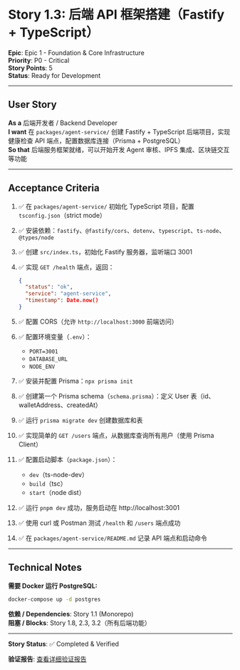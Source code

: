 # Story 1.3: 后端 API 框架搭建（Fastify + TypeScript）

**Epic**: Epic 1 - Foundation & Core Infrastructure  
**Priority**: P0 - Critical  
**Story Points**: 5  
**Status**: Ready for Development

---

## User Story

**As a** 后端开发者 / Backend Developer  
**I want** 在 `packages/agent-service/` 创建 Fastify + TypeScript 后端项目，实现健康检查 API 端点，配置数据库连接（Prisma + PostgreSQL）  
**So that** 后端服务框架就绪，可以开始开发 Agent 审核、IPFS 集成、区块链交互等功能

---

## Acceptance Criteria

1. ✅ 在 `packages/agent-service/` 初始化 TypeScript 项目，配置 `tsconfig.json`（strict mode）

2. ✅ 安装依赖：`fastify`、`@fastify/cors`、`dotenv`、`typescript`、`ts-node`、`@types/node`

3. ✅ 创建 `src/index.ts`，初始化 Fastify 服务器，监听端口 3001

4. ✅ 实现 `GET /health` 端点，返回：

   ```json
   {
     "status": "ok",
     "service": "agent-service",
     "timestamp": Date.now()
   }
   ```

5. ✅ 配置 CORS（允许 `http://localhost:3000` 前端访问）

6. ✅ 配置环境变量（`.env`）：
   - `PORT=3001`
   - `DATABASE_URL`
   - `NODE_ENV`

7. ✅ 安装并配置 Prisma：`npx prisma init`

8. ✅ 创建第一个 Prisma schema（`schema.prisma`）：定义 User 表（id、walletAddress、createdAt）

9. ✅ 运行 `prisma migrate dev` 创建数据库和表

10. ✅ 实现简单的 `GET /users` 端点，从数据库查询所有用户（使用 Prisma Client）

11. ✅ 配置启动脚本（`package.json`）：
    - `dev`（ts-node-dev）
    - `build`（tsc）
    - `start`（node dist）

12. ✅ 运行 `pnpm dev` 成功，服务启动在 http://localhost:3001

13. ✅ 使用 curl 或 Postman 测试 `/health` 和 `/users` 端点成功

14. ✅ 在 `packages/agent-service/README.md` 记录 API 端点和启动命令

---

## Technical Notes

**需要 Docker 运行 PostgreSQL:**

```bash
docker-compose up -d postgres
```

**依赖 / Dependencies**: Story 1.1 (Monorepo)  
**阻塞 / Blocks**: Story 1.8, 2.3, 3.2（所有后端功能）

---

**Story Status**: ✅ Completed & Verified

**验证报告**: [查看详细验证报告](./story-1.3-verification-report.md)
